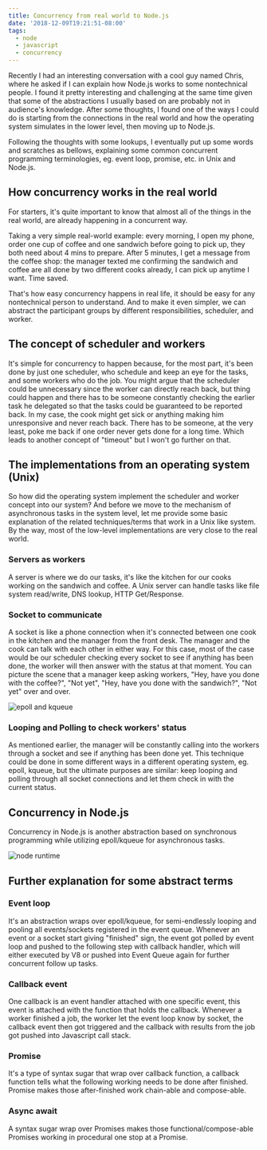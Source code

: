 ```yaml
---
title: Concurrency from real world to Node.js
date: '2018-12-09T19:21:51-08:00'
tags:
  - node
  - javascript
  - concurrency
---
```

Recently I had an interesting conversation with a cool guy named Chris, where he asked if I can explain how Node.js works to some nontechnical people. I found it pretty interesting and challenging at the same time given that some of the abstractions I usually based on are probably not in audience's knowledge. After some thoughts, I found one of the ways I could do is starting from the connections in the real world and how the operating system simulates in the lower level, then moving up to Node.js. 

Following the thoughts with some lookups, I eventually put up some words and scratches as bellows, explaining some common concurrent programming terminologies, eg. event loop, promise, etc. in Unix and Node.js.

## How concurrency works in the real world
For starters, it's quite important to know that almost all of the things in the real world, are already happening in a concurrent way.

Taking a very simple real-world example: every morning, I open my phone, order one cup of coffee and one sandwich before going to pick up, they both need about 4 mins to prepare. After 5 minutes, I get a message from the coffee shop: the manager texted me confirming the sandwich and coffee are all done by two different cooks already, I can pick up anytime I want. Time saved.

That's how easy concurrency happens in real life, it should be easy for any nontechnical person to understand. And to make it even simpler, we can abstract the participant groups by different responsibilities, scheduler, and worker.

## The concept of scheduler and workers
It's simple for concurrency to happen because, for the most part, it's been done by just one scheduler, who schedule and keep an eye for the tasks, and some workers who do the job. You might argue that the scheduler could be unnecessary since the worker can directly reach back, but thing could happen and there has to be someone constantly checking the earlier task he delegated so that the tasks could be guaranteed to be reported back. In my case, the cook might get sick or anything making him unresponsive and never reach back. There has to be someone, at the very least, poke me back if one order never gets done for a long time. Which leads to another concept of "timeout" but I won't go further on that.


## The implementations from an operating system (Unix)
So how did the operating system implement the scheduler and worker concept into our system? And before we move to the mechanism of asynchronous tasks in the system level, let me provide some basic explanation of the related techniques/terms that work in a Unix like system. By the way, most of the low-level implementations are very close to the real world. 

### Servers as workers
A server is where we do our tasks, it's like the kitchen for our cooks working on the sandwich and coffee. A Unix server can handle tasks like file system read/write, DNS lookup, HTTP Get/Response. 

### Socket to communicate
A socket is like a phone connection when it's connected between one cook in the kitchen and the manager from the front desk. The manager and the cook can talk with each other in either way. For this case, most of the case would be our scheduler checking every socket to see if anything has been done, the worker will then answer with the status at that moment. You can picture the scene that a manager keep asking workers, "Hey, have you done with the coffee?", "Not yet", "Hey, have you done with the sandwich?", "Not yet" over and over.

![epoll and kqueue](/../../../images/uploads/epoll.png)

### Looping and Polling to check workers' status
As mentioned earlier, the manager will be constantly calling into the workers through a socket and see if anything has been done yet. This technique could be done in some different ways in a different operating system, eg. epoll, kqueue, but the ultimate purposes are similar: keep looping and polling through all socket connections and let them check in with the current status. 

## Concurrency in Node.js
Concurrency in Node.js is another abstraction based on synchronous programming while utilizing epoll/kqueue for asynchronous tasks.

![node runtime](/../../../images/uploads/node.png)


## Further explanation for some abstract terms
### Event loop
It's an abstraction wraps over epoll/kqueue, for semi-endlessly looping and pooling all events/sockets registered in the event queue. Whenever an event or a socket start giving "finished" sign, the event got polled by event loop and pushed to the following step with callback handler, which will either executed by V8 or pushed into Event Queue again for further concurrent follow up tasks.

### Callback event
One callback is an event handler attached with one specific event, this event is attached with the function that holds the callback. Whenever a worker finished a job, the worker let the event loop know by socket, the callback event then got triggered and the callback with results from the job got pushed into Javascript call stack. 

### Promise
It's a type of syntax sugar that wrap over callback function, a callback function tells what the following working needs to be done after finished. Promise makes those after-finished work chain-able and compose-able. 

### Async await
A syntax sugar wrap over Promises makes those functional/compose-able Promises working in procedural one stop at a Promise. 

